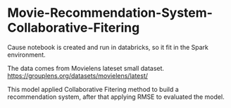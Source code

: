 # Movie-Recommendation-System-Collaborative-Fitering

Cause notebook is created and run in databricks, so it fit in the Spark environment. 

The data comes from Movielens lateset small dataset. https://grouplens.org/datasets/movielens/latest/ 

This model applied Collaborative Fitering method to build a recommendation system, after that applying RMSE to evaluated the model. 



